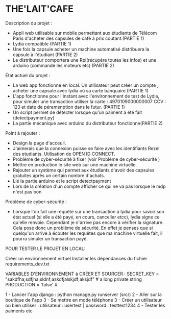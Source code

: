 # THE'LAIT'CAFE

Description du projet : 
- Appli web utilisable sur mobile permettant aux étudiants de Télécom Paris d'acheter des capsules de café à prix coutant.(PARTIE 1)
- Lydia compatible (PARTIE 1)
- Une fois la capsule acheter un machine automatisé distribuera la capsule à l'étudiant (PARTIE 2)
- Le distributeur comportera une Rpi(récupère toutes les infos) et une arduino (commande les moteurs etc) (PARTIE 2)


État actuel du projet : 
 - La web app fonctionne en local. Un utilisateur peut créer un compte , acheter une capsule avec lydia où sa carte banquaire.(PARTIE 1)
 - L'app fonctionne pour l'instant avec l'environnement de test de Lydia, pour simuler une transaction utiliser la carte : 4970109000000007  CCV : 123 et date de péremenption dans le futur. (PARTIE 1)
 - Un script permet de détecter lorsque qu'un paiment à été fait (detectpayment.py)
 - La partie mécanique avec arduino du distributeur fonctionne(PARTIE 2)

Point à rajouter : 
  - Design la page d'acceuil.
  - J'aimerais que la connexion puisse se faire avec les identifiants Rezel des etudiants. Utilisation de OPEN ID CONNECT.
  - Problème de cyber-sécurité à fixer (voir Problème de cyber-sécurité ) 
  - Mettre en production le site web sur une machine virtuelle.
  - Rajouter un système qui permet aux étudiants d'avoir des capsules gratuites après un certain nombre d'achats.
  - Lié la partie arduino et le script detectpayment
  - Lors de la création d'un compte afficher ce qui ne va pas lorsque le mdp n'est pas bon
    
    

Problème de cyber-sécurité : 
  - Lorsque l'on fait une requête sur une transaction à lydia pour savoir son état actuel (si elle a été payé, en cours, canceller etcc), lydia signe ce qu'elle renvoie.
Cependant je n'arrive pas encore à vérifier la signature. Cela pose donc un problème de sécurité. En effet je penses que si quelqu'un arrive à écouter les requêtes que ma machine virtuelle fait, il pourra simuler un transaction payé.


POUR TESTER LE PROJET EN LOCAL:

Créer un environnement virtuel
Installer les dépendances du fichier requirements_dev.txt

VARIABLES D'ENVIRONNEMENT à CRÉER ET SOURCER : 
SECRET_KEY = "sakdfha;sdfjha;sldnf;askdfjalskjdf;aksjdf" # a long private string
PRODUCTION = 'false' # 

1 - Lancer l'app django : python manage.py runserver (src/)
2 - Aller sur la boutique de l'app
3 - Se mettre en mode téléphone
3 - Créer un utilisateur ou bien utiliser : utilisateur : usertest | password : testtest1234
4 - Tester les paiments etc
